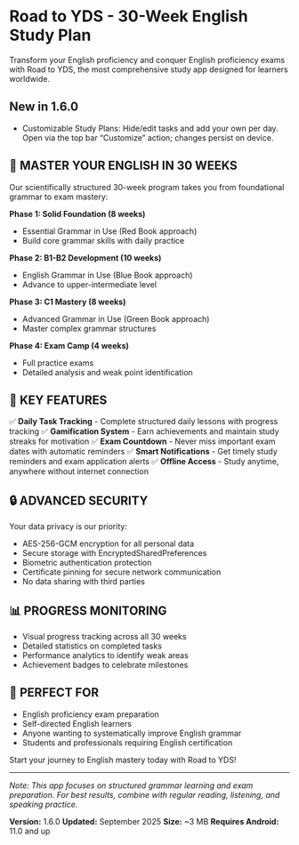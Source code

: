 # Road to YDS - 30-Week English Study Plan

Transform your English proficiency and conquer English proficiency exams with Road to YDS, the most comprehensive study app designed for learners worldwide.

## New in 1.6.0
- Customizable Study Plans: Hide/edit tasks and add your own per day. Open via the top bar “Customize” action; changes persist on device.

## 🎯 MASTER YOUR ENGLISH IN 30 WEEKS

Our scientifically structured 30-week program takes you from foundational grammar to exam mastery:

**Phase 1: Solid Foundation (8 weeks)**
- Essential Grammar in Use (Red Book approach)
- Build core grammar skills with daily practice

**Phase 2: B1-B2 Development (10 weeks)**
- English Grammar in Use (Blue Book approach)
- Advance to upper-intermediate level

**Phase 3: C1 Mastery (8 weeks)**
- Advanced Grammar in Use (Green Book approach)
- Master complex grammar structures

**Phase 4: Exam Camp (4 weeks)**
- Full practice exams
- Detailed analysis and weak point identification

## 🚀 KEY FEATURES

✅ **Daily Task Tracking** - Complete structured daily lessons with progress tracking
✅ **Gamification System** - Earn achievements and maintain study streaks for motivation
✅ **Exam Countdown** - Never miss important exam dates with automatic reminders
✅ **Smart Notifications** - Get timely study reminders and exam application alerts
✅ **Offline Access** - Study anytime, anywhere without internet connection

## 🔒 ADVANCED SECURITY

Your data privacy is our priority:
- AES-256-GCM encryption for all personal data
- Secure storage with EncryptedSharedPreferences
- Biometric authentication protection
- Certificate pinning for secure network communication
- No data sharing with third parties

## 📊 PROGRESS MONITORING

- Visual progress tracking across all 30 weeks
- Detailed statistics on completed tasks
- Performance analytics to identify weak areas
- Achievement badges to celebrate milestones

## 🎯 PERFECT FOR

- English proficiency exam preparation
- Self-directed English learners
- Anyone wanting to systematically improve English grammar
- Students and professionals requiring English certification

Start your journey to English mastery today with Road to YDS!

---

*Note: This app focuses on structured grammar learning and exam preparation. For best results, combine with regular reading, listening, and speaking practice.*

**Version:** 1.6.0
**Updated:** September 2025
**Size:** ~3 MB
**Requires Android:** 11.0 and up
